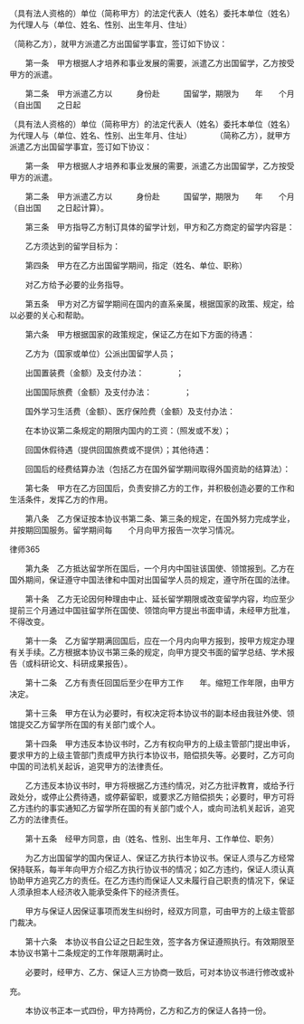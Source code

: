 
 


（具有法人资格的）单位（简称甲方）的法定代表人（姓名）委托本单位（姓名）为代理人与（单位、姓名、性别、出生年月、住址）　　　　


（简称乙方），就甲方派遣乙方出国留学事宜，签订如下协议： 

　　第一条　甲方根据人才培养和事业发展的需要，派遣乙方出国留学，乙方按受甲方的派遣。 

　　第二条　甲方派遣乙方以　　　身份赴　　　国留学，期限为　　年　　个月（自出国　　之日起


（具有法人资格的）单位（简称甲方）的法定代表人（姓名）委托本单位（姓名）为代理人与（单位、姓名、性别、出生年月、住址）　　　　（简称乙方），就甲方派遣乙方出国留学事宜，签订如下协议： 

　　第一条　甲方根据人才培养和事业发展的需要，派遣乙方出国留学，乙方按受甲方的派遣。 

　　第二条　甲方派遣乙方以　　　身份赴　　　国留学，期限为　　年　　个月（自出国　　之日起计算）。 

　　第三条　甲方指导乙方制订具体的留学计划，甲方和乙方商定的留学内容是： 

　　乙方须达到的留学目标为： 

　　第四条　甲方在乙方出国留学期间，指定（姓名、单位、职称） 

　　对乙方给予必要的业务指导。 

　　第五条　甲方对乙方留学期间在国内的直系亲属，根据国家的政策、规定，给以必要的关心和帮助。 

　　第六条　甲方根据国家的政策规定，保证乙方在如下方面的待遇： 

　　乙方为（国家或单位）公派出国留学人员； 

　　出国置装费（金额）及支付办法：　　　　； 

　　出国国际旅费（金额）及支付办法：　　　　； 

　　国外学习生活费（金额）、医疗保险费（金额）及支付办法： 

　　在本协议第二条规定的期限内国内的工资：（照发或不发）； 

　　回国休假待遇（提供回国旅费或不提供）；其他待遇： 

　　回国后的经费结算办法（包括乙方在国外留学期间取得外国资助的结算法）：

　　第七条　甲方在乙方回国后，负责安排乙方的工作，并积极创造必要的工作和生活条件，发挥乙方的作用。 

　　第八条　乙方保证按本协议书第二条、第三条的规定，在国外努力完成学业，并按期回国服务。留学期间每　　个月向甲方报告一次学习情况。 





 
律师365






　　第九条　乙方抵达留学所在国后，一个月内中国驻该国使、领馆报到。乙方在国外期间，保证遵守中国法律和中国对出国留学人员的规定，遵守所在国的法律。 



　　第十条　乙方无论因何种理由中止、延长留学期限或改变留学内容，均应至少提前三个月通过中国驻留学所在国使、领馆向甲方提出书面申请，未经甲方批准，不得改变。 



　　第十一条　乙方留学期满回国后，应在一个月内向甲方报到，按甲方规定办理有关手续。乙方根据本协议书第三条的规定，向甲方提交书面的留学总结、学术报告（或科研论文、科研成果报告）。 



　　第十二条　乙方有责任回国后至少在甲方工作　　年。缩短工作年限，由甲方决定。 



　　第十三条　甲方在认为必要时，有权决定将本协议书的副本经由我驻外使、领馆提交乙方留学所在国的有关部门或个人。 



　　第十四条　甲方违反本协议书时，乙方有权向甲方的上级主管部门提出申诉，要求甲方的上级主管部门责成甲方执行本协议书，赔偿损失等。必要时，乙方可向中国的司法机关起诉，追究甲方的法律责任。 



　　乙方违反本协议书时，甲方将根据乙方违约情况，对乙方批评教育，或给予行政处分，或停止公费待遇，或停薪留职，或要求乙方赔偿损失；必要时，甲方可将乙方违约的事实通知乙方留学所在国的有关部门或个人，或向司法机关起诉，追究乙方的法律责任。 



　　第十五条　经甲方同意，由（姓名、性别、出生年月、工作单位、职务） 



　　为乙方出国留学的国内保证人、保证乙方执行本协议书。保证人须与乙方经常保持联系，每半年向甲方介绍乙方执行协议书的情况；如乙方违约，保证人须认真协助甲方追究乙方的责任。在乙方违约而保证人又未履行自己职责的情况下，保证人须承担本人经济收入能承受条件下的经济责任。 



　　甲方与保证人因保证事项而发生纠纷时，经双方同意，可由甲方的上级主管部门裁决。 



　　第十六条　本协议书自公证之日起生效，签字各方保证遵照执行。有效期限至本协议书第十二条规定的工作年限期满时止。 



　　必要时，经甲方、乙方、保证人三方协商一致后，可对本协议书进行修改或补 

充。 



　　本协议书正本一式四份，甲方持两份，乙方和乙方的保证人各持一份。 






 


 

 
 
 
 
 
  


  
 

  


  


  
 
 
 
 

